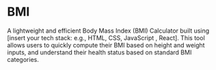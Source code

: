 # BMI
A lightweight and efficient Body Mass Index (BMI) Calculator built using [insert your tech stack: e.g., HTML, CSS, JavaScript , React]. This tool allows users to quickly compute their BMI based on height and weight inputs, and understand their health status based on standard BMI categories.
